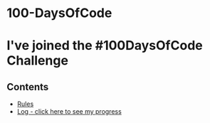 # 100-DaysOfCode
# I've joined the #100DaysOfCode Challenge

## Contents

* [Rules](rules.md)
* [Log - click here to see my progress](log.md)
